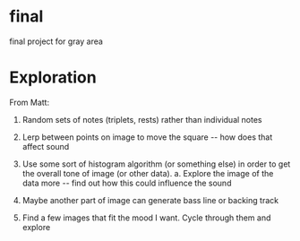 # final
final project for gray area


# Exploration
From Matt:
1. Random sets of notes (triplets, rests) rather than individual notes
2. Lerp between points on image to move the square -- how does that affect sound
3. Use some sort of histogram algorithm (or something else) in order to get the overall tone of image (or other data).
  a. Explore the image of the data more -- find out how this could influence the sound
4. Maybe another part of image can generate bass line or backing track

1. Find a few images that fit the mood I want. Cycle through them and explore
